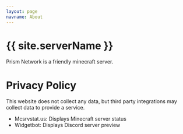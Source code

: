 ```yaml
---
layout: page
navname: About
---
```


# {{ site.serverName }}

Prism Network is a friendly minecraft server.

# Privacy Policy

This website does not collect any data, but third party integrations may collect data to provide a service.

- Mcsrvstat.us: Displays Minecraft server status
- Widgetbot: Displays Discord server preview
